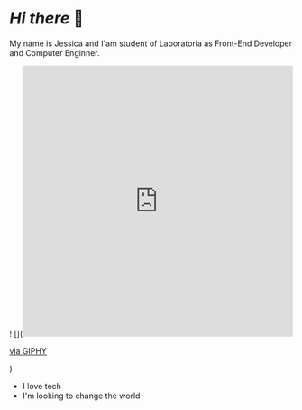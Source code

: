 # ***Hi there*** 👋
My name is Jessica and I'am student of Laboratoria as Front-End Developer and Computer Enginner.

! [](<iframe src="https://giphy.com/embed/i4MAH84pqe2m2aVojc" width="480" height="480" frameBorder="0" class="giphy-embed" allowFullScreen></iframe><p><a href="https://giphy.com/gifs/i4MAH84pqe2m2aVojc">via GIPHY</a></p>)

- I love tech 
- I'm looking to change the world 



<!--
**Jessi19Jassi/Jessi19Jassi** is a ✨ _special_ ✨ repository because its `README.md` (this file) appears on your GitHub profile.

Here are some ideas to get you started:

- 🔭 I’m currently working on ...
- 🌱 I’m currently learning ...
- 👯 I’m looking to collaborate on ...
- 🤔 I’m looking for help with ...
- 💬 Ask me about ...
- 📫 How to reach me: ...
- 😄 Pronouns: ...
- ⚡ Fun fact: ...
-->
